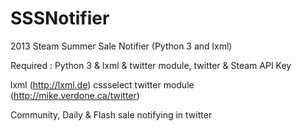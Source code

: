 SSSNotifier
===========

2013 Steam Summer Sale Notifier (Python 3 and lxml)

Required : Python 3 & lxml & twitter module, twitter & Steam API Key

lxml (http://lxml.de)
cssselect
twitter module (http://mike.verdone.ca/twitter)

Community, Daily & Flash sale notifying in twitter
